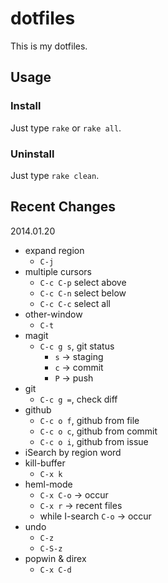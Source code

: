 dotfiles
====

This is my dotfiles.

## Usage

### Install
Just type `rake` or `rake all`.

### Uninstall
Just type `rake clean`.


## Recent Changes

2014.01.20

- expand region
    - `C-j`
- multiple cursors
    - `C-c C-p` select above
    - `C-c C-n` select below
    - `C-c C-c` select all
- other-window
    - `C-t`
- magit
    - `C-c g s`, git status
        - `s` -> staging
        - `c` -> commit
        - `P` -> push
- git
    - `C-c g =`, check diff
- github
    - `C-c o f`, github from file
    - `C-c o c`, github from commit
    - `C-c o i`, github from issue    
- iSearch by region word
- kill-buffer
    - `C-x k`
- heml-mode
    - `C-x C-o` -> occur
    - `C-x r`   -> recent files
    - while I-search `C-o` -> occur
- undo
    - `C-z`
    - `C-S-z`
- popwin & direx
    - `C-x C-d`





